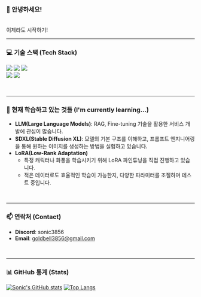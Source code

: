 ### 👋 안녕하세요!
<br/>
이제라도 시작하기!
<br/>

---
### 💻 기술 스택 (Tech Stack)
<p>
  <img src="https://img.shields.io/badge/Python-3776AB?style=for-the-badge&logo=Python&logoColor=white"/>
  <img src="https://img.shields.io/badge/PyTorch-EE4C2C?style=for-the-badge&logo=PyTorch&logoColor=white"/>
  <img src="https://img.shields.io/badge/TensorFlow-FF6F00?style=for-the-badge&logo=TensorFlow&logoColor=white"/>
  <br/>
  <img src="https://img.shields.io/badge/Git-F05032?style=for-the-badge&logo=Git&logoColor=white"/>
  <img src="https://img.shields.io/badge/GitHub-181717?style=for-the-badge&logo=GitHub&logoColor=white"/>
</p>
<br/>

---
### 🌱 현재 학습하고 있는 것들 (I'm currently learning...)

- **LLM(Large Language Models)**: RAG, Fine-tuning 기술을 활용한 서비스 개발에 관심이 많습니다.
- **SDXL(Stable Diffusion XL)**: 모델의 기본 구조를 이해하고, 프롬프트 엔지니어링을 통해 원하는 이미지를 생성하는 방법을 실험하고 있습니다.
- **LoRA(Low-Rank Adaptation)**
  - 특정 캐릭터나 화풍을 학습시키기 위해 LoRA 파인튜닝을 직접 진행하고 있습니다.
  - 적은 데이터로도 효율적인 학습이 가능한지, 다양한 파라미터를 조절하며 테스트 중입니다.
<br/>

---
### 📫 연락처 (Contact)

- **Discord**: sonic3856
- **Email**: goldbell3856@gmail.com
<br/>

---
### 📊 GitHub 통계 (Stats)

[![Sonic's GitHub stats](https://github-readme-stats.vercel.app/api?username=Sonic3856&show_icons=true&theme=tokyonight)](https://github.com/anuraghazra/github-readme-stats)
[![Top Langs](https://github-readme-stats.vercel.app/api/top-langs/?username=Sonic3856&layout=compact&theme=tokyonight)](https://github.com/anuraghazra/github-readme-stats)
